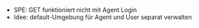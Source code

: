 - SPE: GET funktioniert nicht mit Agent Login
- Idee: default-Umgebung für Agent und User separat verwalten
